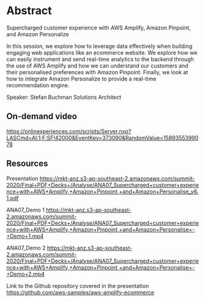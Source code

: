 # Abstract

Supercharged customer experience with AWS Amplify, Amazon Pinpoint, and Amazon Personalize

In this session, we explore how to leverage data effectively when building engaging web applications like an ecommerce website. We explore how we can easily instrument and send real-time analytics to the backend through the use of AWS Amplify and how we can understand our customers and their personalised preferences with Amazon Pinpoint. Finally, we look at how to integrate Amazon Personalize to provide a real-time recommendation engine.

Speaker: Stefan Buchman
Solutions Architect

## On-demand video

<https://onlinexperiences.com/scripts/Server.nxp?LASCmd=AI:1;F:SF!42000&EventKey=373090&RandomValue=1589355399078>

## Resources

Presentation
<https://mkt-anz.s3-ap-southeast-2.amazonaws.com/summit-2020/Final+PDF+Decks+/Analyse/ANA07_Supercharged+customer+experience+with+AWS+Amplify,+Amazon+Pinpoint,+and+Amazon+Personalise_v6.1.pdf>

ANA07_Demo 1
<https://mkt-anz.s3-ap-southeast-2.amazonaws.com/summit-2020/Final+PDF+Decks+/Analyse/ANA07_Supercharged+customer+experience+with+AWS+Amplify,+Amazon+Pinpoint,+and+Amazon+Personalise+-+Demo+1.mp4>

ANA07_Demo 2
<https://mkt-anz.s3-ap-southeast-2.amazonaws.com/summit-2020/Final+PDF+Decks+/Analyse/ANA07_Supercharged+customer+experience+with+AWS+Amplify,+Amazon+Pinpoint,+and+Amazon+Personalise+-+Demo+2.mp4>

Link to the Github repository covered in the presentation
<https://github.com/aws-samples/aws-amplify-ecommerce>
